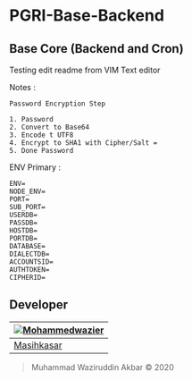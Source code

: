 # PGRI-Base-Backend
Base Core (Backend and Cron)
-----------------------

Testing edit readme from VIM Text editor


Notes : 

    Password Encryption Step

    1. Password
    2. Convert to Base64
    3. Encode t UTF8
    4. Encrypt to SHA1 with Cipher/Salt = 
    5. Done Password
 	

ENV Primary :

    ENV=
    NODE_ENV=
    PORT=
    SUB_PORT=
    USERDB=
    PASSDB=
    HOSTDB=
    PORTDB=
    DATABASE=
    DIALECTDB=
    ACCOUNTSID=
    AUTHTOKEN=
    CIPHERID=


## Developer

[![Mohammedwazier](https://avatars.githubusercontent.com/u/5354070?s=130)](https://mohammedwazier.github.io/) |
---|
[Masihkasar](https://github.com/mohammedwazier) |

> Muhammad Waziruddin Akbar © 2020